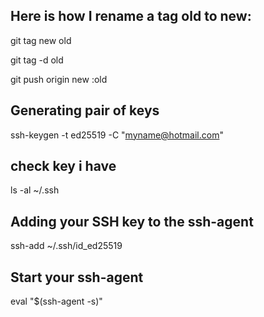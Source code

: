 ## Here is how I rename a tag old to new:

git tag new old

git tag -d old

git push origin new :old


## Generating pair of keys

ssh-keygen -t ed25519 -C "myname@hotmail.com"

## check key i have

ls -al ~/.ssh

## Adding your SSH key to the ssh-agent

ssh-add ~/.ssh/id_ed25519

## Start your ssh-agent

eval "$(ssh-agent -s)"